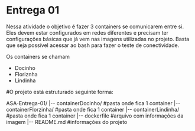 # Entrega 01
Nessa atividade o objetivo é fazer 3 containers se comunicarem entre si. Eles devem estar configurados em redes diferentes e precisam ter configurações básicas que já vem nas imagens utilizadas no projeto. Basta que seja possível acessar ao bash para fazer o teste de conectividade.

Os containers se chamam
- Docinho
- Floriznha
- Lindinha

#O projeto está estruturado seguinte forma:


ASA-Entrega-01/
|-- containerDocinho/ #pasta onde fica 1 container
|-- containerFlorzinha/ #pasta onde fica 1 container
|-- containerLindinha/ #pasta onde fica 1 container
|-- dockerfile #arquivo com informações da imagem
|-- README.md #informações do projeto

